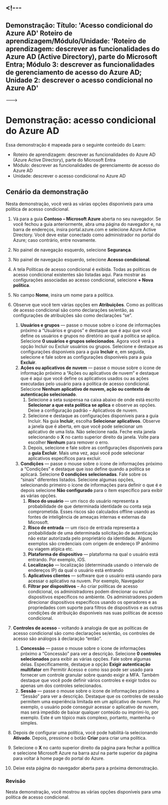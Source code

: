 <a name="---"></a><!---
---
Demonstração: Título: 'Acesso condicional do Azure AD' Roteiro de aprendizagem/Módulo/Unidade: 'Roteiro de aprendizagem: descrever as funcionalidades do Azure AD (Active Directory), parte do Microsoft Entra; Módulo 3: descrever as funcionalidades de gerenciamento de acesso do Azure AD; Unidade 2: descrever o acesso condicional no Azure AD'
---
--->

# <a name="demo-azure-ad-conditional-access"></a>Demonstração: acesso condicional do Azure AD

Essa demonstração é mapeada para o seguinte conteúdo do Learn:

- Roteiro de aprendizagem: descrever as funcionalidades do Azure AD (Azure Active Directory), parte do Microsoft Entra
- Módulo: descrever as funcionalidades de gerenciamento de acesso do Azure AD
- Unidade: descrever o acesso condicional no Azure AD

## <a name="demo-scenario"></a>Cenário da demonstração

Nesta demonstração, você verá as várias opções disponíveis para uma política de acesso condicional.

1. Vá para a guia **Contoso – Microsoft Azure** aberta no seu navegador. Se você fechou a guia anteriormente, abra uma página do navegador e, na barra de endereços, insira portal.azure.com e selecione Azure Active Directory. Você deve estar conectado como administrador no portal do Azure; caso contrário, entre novamente.

1. No painel de navegação esquerdo, selecione **Segurança**.

1. No painel de navegação esquerdo, selecione **Acesso condicional**.

1. A tela Políticas de acesso condicional é exibida. Todas as políticas de acesso condicional existentes são listadas aqui. Para mostrar as configurações associadas ao acesso condicional, selecione **+ Nova política**.

1. No campo **Nome**, insira um nome para a política.

1. Observe que você tem várias opções em **Atribuições**.  Como as políticas de acesso condicional são como declarações se/então, as configurações de atribuições são como declarações “se”.
    1. **Usuários e grupos** — passe o mouse sobre o ícone de informações próximo a “Usuários e grupos” e destaque que é aqui que você define os usuários e grupos no diretório ao qual a política se aplica. Selecione **0 usuários e grupos selecionados**.  Agora você verá a opção Incluir ou Excluir usuários ou grupos. Selecione e destaque as configurações disponíveis para a guia **Incluir** e, em seguida, selecione e fale sobre as configurações disponíveis para a guia **Excluir**.
    1. **Ações ou aplicativos de nuvem** — passe o mouse sobre o ícone de informação próximo a “Ações ou aplicativos de nuvem” e destaque que é aqui que você define os aplicativos usados ou as ações executadas pelo usuário para a política de acesso condicional.  Selecione **Nenhum aplicativo de nuvem, ação ou contexto de autenticação selecionado**.
        1. Selecione a seta suspensa na caixa abaixo de onde está escrito **Selecionar a que esta política se aplica** e observe as opções.  Deixe a configuração padrão – Aplicativos de nuvem.
        1. Selecione e destaque as configurações disponíveis para a guia Incluir. Na guia **Incluir**, escolha **Selecionar aplicativos**.  Observe a janela que é aberta, em que você pode selecionar um aplicativo de uma lista.  Não selecione nada. Feche esta janela selecionando o **X** no canto superior direito da janela. Volte para escolher **Nenhum** para remover o erro.
        1. Depois, selecione e fale sobre as configurações disponíveis para a **guia Excluir**.  Mais uma vez, aqui você pode selecionar aplicativos específicos para excluir.
    1. **Condições** — passe o mouse sobre o ícone de informações próximo a “Condições” e destaque que isso define quando a política se aplicará. Selecione **0 condições selecionadas**. Fale sobre os “sinais” diferentes listados.   Selecione algumas opções, selecionando primeiro o ícone de informações para definir o que é e depois selecione **Não configurado** para o item específico para exibir as várias opções.
        1. **Risco do usuário** — um risco do usuário representa a probabilidade de que determinada identidade ou conta seja comprometida. Esses riscos são calculados offline usando as fontes de inteligência de ameaças internas e externas da Microsoft.
        1. **Risco de entrada** — um risco de entrada representa a probabilidade de uma determinada solicitação de autenticação não estar autorizada pelo proprietário da identidade. Alguns exemplos são credenciais com origem de endereço IP anônimo ou viagem atípica etc.
        1. **Plataforma de dispositivo** — plataforma na qual o usuário está entrando. Por exemplo, iOS.
        1. **Localização** — localização (determinada usando o intervalo de endereços IP) da qual o usuário está entrando
        1. **Aplicativos clientes** — software que o usuário está usando para acessar o aplicativo na nuvem. Por exemplo, Navegador
        1. **Filtrar por dispositivos** – Ao criar políticas de acesso condicional, os administradores podem direcionar ou excluir dispositivos específicos no ambiente. Os administradores podem direcionar dispositivos específicos usando os operadores e as propriedades com suporte para filtros de dispositivos e as outras condições de atribuição disponíveis nas suas políticas de acesso condicional.

1. **Controles de acesso** – voltando à analogia de que as políticas de acesso condicional são como declarações se/então, os controles de acesso são análogos à declaração “então”.
    1. **Concessão** — passe o mouse sobre o ícone de informações próximo a “Concessão” para ver a descrição.  Selecione **0 controles selecionados** para exibir as várias opções.  Fale sobre algumas delas.  Especificamente, destaque a opção **Exigir autenticação multifator** em Permitir Acesso e como isso pode ser usado para fornecer um controle granular sobre quando exigir a MFA.   Também destaque que você pode definir vários controles e exigir todos ou apenas um dos controles selecionados.
    1. **Sessão** — passe o mouse sobre o ícone de informações próximo a “Sessão” para ver a descrição.  Destaque que os controles de sessão permitem uma experiência limitada em um aplicativo de nuvem.  Por exemplo, o usuário pode conseguir acessar o aplicativo de nuvem, mas será impedido de baixar qualquer conteúdo ou imprimi-lo, por exemplo.  Este é um tópico mais complexo, portanto, mantenha-o simples.

1. Depois de configurar uma política, você pode habilitá-la selecionando **Ativado**. Depois, pressione o botão **Criar** para criar uma política.

1. Selecione o **X** no canto superior direito da página para fechar a política e selecione Microsoft Azure na barra azul na parte superior da página para voltar à home page do portal do Azure.

1. Deixe esta página do navegador aberta para a próxima demonstração.

### <a name="review"></a>Revisão

Nesta demonstração, você mostrou as várias opções disponíveis para uma política de acesso condicional.

